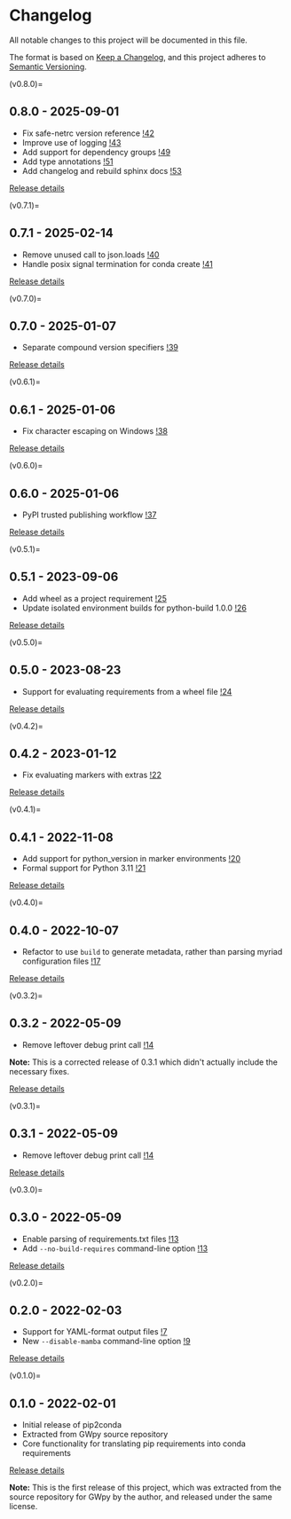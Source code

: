 <!-- markdownlint-disable MD024 -->

# Changelog

All notable changes to this project will be documented in this file.

The format is based on [Keep a Changelog](https://keepachangelog.com/en/1.0.0/),
and this project adheres to [Semantic Versioning](https://semver.org/spec/v2.0.0.html).

(v0.8.0)=

## 0.8.0 - 2025-09-01

-   Fix safe-netrc version reference
    [!42](https://gitlab.com/gwpy/pip2conda/-/merge_requests/42)
-   Improve use of logging
    [!43](https://gitlab.com/gwpy/pip2conda/-/merge_requests/43)
-   Add support for dependency groups
    [!49](https://gitlab.com/gwpy/pip2conda/-/merge_requests/49)
-   Add type annotations
    [!51](https://gitlab.com/gwpy/pip2conda/-/merge_requests/51)
-   Add changelog and rebuild sphinx docs
    [!53](https://gitlab.com/gwpy/pip2conda/-/merge_requests/53)

[Release details](https://gitlab.com/gwpy/pip2conda/-/releases/0.8.0)

(v0.7.1)=

## 0.7.1 - 2025-02-14

-   Remove unused call to json.loads
    [!40](https://gitlab.com/gwpy/pip2conda/-/merge_requests/40)
-   Handle posix signal termination for conda create
    [!41](https://gitlab.com/gwpy/pip2conda/-/merge_requests/41)

[Release details](https://gitlab.com/gwpy/pip2conda/-/releases/0.7.1)

(v0.7.0)=

## 0.7.0 - 2025-01-07

-   Separate compound version specifiers
    [!39](https://gitlab.com/gwpy/pip2conda/-/merge_requests/39)

[Release details](https://gitlab.com/gwpy/pip2conda/-/releases/0.7.0)

(v0.6.1)=

## 0.6.1 - 2025-01-06

-   Fix character escaping on Windows
    [!38](https://gitlab.com/gwpy/pip2conda/-/merge_requests/38)

[Release details](https://gitlab.com/gwpy/pip2conda/-/releases/0.6.1)

(v0.6.0)=

## 0.6.0 - 2025-01-06

-   PyPI trusted publishing workflow
    [!37](https://gitlab.com/gwpy/pip2conda/-/merge_requests/37)

[Release details](https://gitlab.com/gwpy/pip2conda/-/releases/0.6.0)

(v0.5.1)=

## 0.5.1 - 2023-09-06

-   Add wheel as a project requirement
    [!25](https://gitlab.com/gwpy/pip2conda/-/merge_requests/25)
-   Update isolated environment builds for python-build 1.0.0
    [!26](https://gitlab.com/gwpy/pip2conda/-/merge_requests/26)

[Release details](https://gitlab.com/gwpy/pip2conda/-/releases/0.5.1)

(v0.5.0)=

## 0.5.0 - 2023-08-23

-   Support for evaluating requirements from a wheel file
    [!24](https://gitlab.com/gwpy/pip2conda/-/merge_requests/24)

[Release details](https://gitlab.com/gwpy/pip2conda/-/releases/0.5.0)

(v0.4.2)=

## 0.4.2 - 2023-01-12

-   Fix evaluating markers with extras
    [!22](https://gitlab.com/gwpy/pip2conda/-/merge_requests/22)

[Release details](https://gitlab.com/gwpy/pip2conda/-/releases/0.4.2)

(v0.4.1)=

## 0.4.1 - 2022-11-08

-   Add support for python_version in marker environments
    [!20](https://gitlab.com/gwpy/pip2conda/-/merge_requests/20)
-   Formal support for Python 3.11
    [!21](https://gitlab.com/gwpy/pip2conda/-/merge_requests/21)

[Release details](https://gitlab.com/gwpy/pip2conda/-/releases/0.4.1)

(v0.4.0)=

## 0.4.0 - 2022-10-07

-   Refactor to use `build` to generate metadata, rather than parsing myriad
    configuration files
    [!17](https://gitlab.com/gwpy/pip2conda/-/merge_requests/17)

[Release details](https://gitlab.com/gwpy/pip2conda/-/releases/0.4.0)

(v0.3.2)=

## 0.3.2 - 2022-05-09

-   Remove leftover debug print call
    [!14](https://gitlab.com/gwpy/pip2conda/-/merge_requests/14)

**Note:** This is a corrected release of 0.3.1 which didn't actually include
the necessary fixes.

[Release details](https://gitlab.com/gwpy/pip2conda/-/releases/0.3.2)

(v0.3.1)=

## 0.3.1 - 2022-05-09

-   Remove leftover debug print call
    [!14](https://gitlab.com/gwpy/pip2conda/-/merge_requests/14)

[Release details](https://gitlab.com/gwpy/pip2conda/-/releases/0.3.1)

(v0.3.0)=

## 0.3.0 - 2022-05-09

-   Enable parsing of requirements.txt files
    [!13](https://gitlab.com/gwpy/pip2conda/-/merge_requests/13)
-   Add `--no-build-requires` command-line option
    [!13](https://gitlab.com/gwpy/pip2conda/-/merge_requests/13)

[Release details](https://gitlab.com/gwpy/pip2conda/-/releases/0.3.0)

(v0.2.0)=

## 0.2.0 - 2022-02-03

-   Support for YAML-format output files
    [!7](https://gitlab.com/gwpy/pip2conda/-/merge_requests/7)
-   New `--disable-mamba` command-line option
    [!9](https://gitlab.com/gwpy/pip2conda/-/merge_requests/9)

[Release details](https://gitlab.com/gwpy/pip2conda/-/releases/0.2.0)

(v0.1.0)=

## 0.1.0 - 2022-02-01

- Initial release of pip2conda
- Extracted from GWpy source repository
- Core functionality for translating pip requirements into conda requirements

[Release details](https://gitlab.com/gwpy/pip2conda/-/releases/0.1.0)

**Note:** This is the first release of this project, which was extracted from
the source repository for GWpy by the author, and released under the same license.
